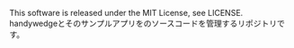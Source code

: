 This software is released under the MIT License, see LICENSE.
handywedgeとそのサンプルアプリをのソースコードを管理するリポジトリです。